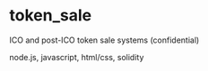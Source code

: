 # token_sale
ICO and post-ICO token sale systems
(confidential)

node.js, javascript, html/css, solidity
